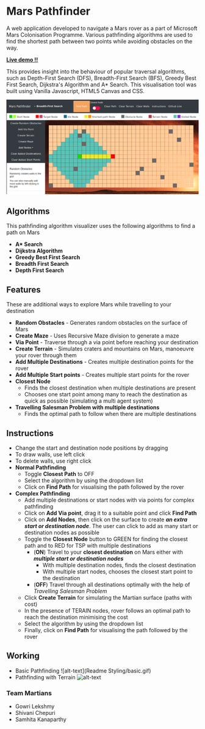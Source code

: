 # Mars Pathfinder

A web application developed to navigate a Mars rover as a part of Microsoft Mars Colonisation Programme. Various pathfinding algorithms are used to find the shortest path between two points while avoiding obstacles on the way.  

[**Live demo !!**](https://marspathfinder.herokuapp.com/)

This provides insight into the behaviour of popular traversal algorithms, such as Depth-First Search (DFS), Breadth-First Search (BFS), Greedy Best First Search, Dijkstra's Algorithm and A* Search.
This visualisation tool was built using Vanilla Javascript, HTML5 Canvas and CSS.

![Screenshot](model.png)

## Algorithms 
This pathfinding algorithm visualizer uses the following algorithms to find a path on Mars
  - **A\* Search** 
  - **Dijkstra Algorithm** 
  - **Greedy Best First Search**
  - **Breadth First Search**
  - **Depth First Search**

## Features 
These are additional ways to explore Mars while travelling to your destination
  - **Random Obstacles**            - Generates random obstacles on the surface of Mars 
  - **Create Maze**                 - Uses Recursive Maze division to generate a maze 
  - **Via Point**                  - Traverse through a via point before reaching your destination
  - **Create Terrain**              - Simulates craters and mountains on Mars, manoeuvre your rover through them 
  - **Add Multiple Destinations**   - Creates multiple destination points for the rover 
  - **Add Multiple Start points**   - Creates multiple start points for the rover
  - **Closest Node**                
    - Finds the closest destination when multiple destinations are present 
    - Chooses one start point among many to reach the destination as quick as possible (simulating a multi agent system)
 - **Travelling Salesman Problem with multiple destinations**
    - Finds the optimal path to follow when there are multiple destinations 

## Instructions
 - Change the start and destination node positions by dragging
 - To draw walls, use left click
 - To delete walls, use right click
 - **Normal Pathfinding**
   - Toggle **Closest Path** to OFF 
   - Select the algorithm by using the dropdown list 
   - Click on **Find Path** for visualising the path followed by the rover 
 - **Complex Pathfinding**
   - Add multiple destinations or start nodes with via points for complex pathfinding    
   - Click on **Add Via point**, drag it to a suitable point and click **Find Path** 
   - Click on **Add Nodes**, then click on the surface to create _**an extra start or destination node**_. The user can click to add as many start or destination nodes as possible
   - Toggle the **Closest Node** button to GREEN for finding the closest path and to RED for TSP with multiple destinations
     - (**ON**) Travel to your **closest destination** on Mars either with **_multiple start or destination nodes_**
        - With multiple destination nodes, finds the closest destination
        - With multiple start nodes, chooses the closest start point to the destination
     - (**OFF**) Travel through all destinations optimally with the help of _Travelling Salesman Problem_
    - Click **Create Terrain** for simulating the Martian surface (paths with cost)
    - In the presence of TERAIN nodes, rover follows an optimal path to reach the destination minimising the cost 
    - Select the algorithm by using the dropdown list 
    - Finally, click on **Find Path** for visualising the path followed by the rover 
    
## Working
- Basic Pathfinding
  ![alt-text](Readme Styling/basic.gif)
- Pathfinding with Terrain
  ![alt-text](https://github.com/gowrijsuria/MarsPathfinder/blob/master/Readme%20Styling/terrain.gif)

### Team Martians
 - Gowri Lekshmy 
 - Shivani Chepuri
 - Samhita Kanaparthy
